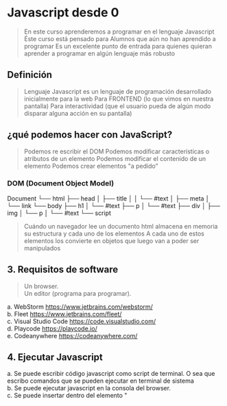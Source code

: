 # Javascript desde 0

> En este curso aprenderemos a programar en el lenguaje Javascript
> Éste curso está pensado para Alumnos que aún no han aprendido a programar
> Es un excelente punto de entrada para quienes quieran aprender a programar en algún lenguaje más robusto

## Definición 

> Lenguaje Javascript es un lenguaje de programación desarrollado inicialmente para la web 
> Para FRONTEND (lo que vimos en nuestra pantalla)
> Para interactividad (que el usuario pueda de algún modo disparar alguna acción en su pantalla)

## ¿qué podemos hacer con JavaScript?
> Podemos re escribir el DOM
> Podemos modificar características o atributos de un elemento
> Podemos modificar el contenido de un elemento
> Podemos crear elementos "a pedido"




### DOM (Document Object Model)

Document
  └── html
       ├── head
       │    ├── title
       │    │    └── #text
       │    ├── meta
       │    └── link
       └── body
            ├── h1
            │    └── #text
            ├── p
            │    └── #text
            ├── div
            │    ├── img
            │    └── p
            │         └── #text
            └── script

> Cuándo un navegador lee un documento html almacena en memoria su estructura y cada uno de los elementos
> A cada uno de estos elementos los convierte en objetos que luego van a poder ser manipulados


## 3. Requisitos de software
> Un browser.  
> Un editor (programa para programar).

a. WebStorm <https://www.jetbrains.com/webstorm/>  
b. Fleet <https://www.jetbrains.com/fleet/>  
c. Visual Studio Code <https://code.visualstudio.com/>  
d. Playcode <https://playcode.io/>  
e. Codeanywhere <https://codeanywhere.com/>  

## 4. Ejecutar Javascript
a. Se puede escribir código javascript como script de terminal. O sea que escribo comandos que se pueden ejecutar en terminal de sistema  
b. Se puede ejecutar javascript en la consola del browser.  
c. Se puede insertar dentro del elemento "<script>"    
d. También se puede generar código javascript en línea (inline). Esto es como varlor de un atributo controlador de eventos de HTML

